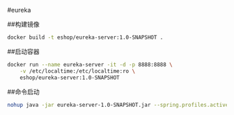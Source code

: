 #eureka

##构建镜像
```Bash
docker build -t eshop/eureka-server:1.0-SNAPSHOT .
```

##启动容器
```Bash
docker run --name eureka-server -it -d -p 8888:8888 \
    -v /etc/localtime:/etc/localtime:ro \
    eshop/eureka-server:1.0-SNAPSHOT
```


##命令启动
```bash
nohup java -jar eureka-server-1.0-SNAPSHOT.jar --spring.profiles.active=test &
```
